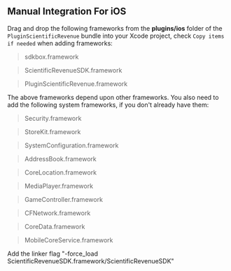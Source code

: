 ## Manual Integration For iOS
Drag and drop the following frameworks from the __plugins/ios__ folder of the `PluginScientificRevenue` bundle into your Xcode project, check `Copy items if needed` when adding frameworks:

> sdkbox.framework

> ScientificRevenueSDK.framework

> PluginScientificRevenue.framework

The above frameworks depend upon other frameworks. You also need to add the following system frameworks, if you don't already have them:

> Security.framework

> StoreKit.framework

> SystemConfiguration.framework

> AddressBook.framework

> CoreLocation.framework

> MediaPlayer.framework

> GameController.framework

> CFNetwork.framework

> CoreData.framework

> MobileCoreService.framework

Add the linker flag "-force_load ScientificRevenueSDK.framework/ScientificRevenueSDK"